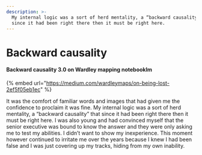 ```yaml
---
description: >-
  My internal logic was a sort of herd mentality, a “backward causality” that
  since it had been right there then it must be right here.
---
```


# Backward causality

#### Backward causality 3.0 on Wardley mapping notebooklm

{% embed url="https://medium.com/wardleymaps/on-being-lost-2ef5f05eb1ec" %}

It was the comfort of familiar words and images that had given me the confidence to proclaim it was fine. My internal logic was a sort of herd mentality, a “backward causality” that since it had been right there then it must be right here. I was also young and had convinced myself that the senior executive was bound to know the answer and they were only asking me to test my abilities. I didn’t want to show my inexperience. This moment however continued to irritate me over the years because I knew I had been false and I was just covering up my tracks, hiding from my own inability.
